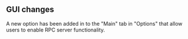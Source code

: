 GUI changes
-----------

A new option has been added in to the "Main" tab in "Options" that allow
users to enable RPC server functionality.
